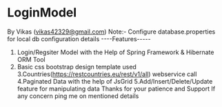 # LoginModel
By Vikas  (vikas42329@gmail.com)
Note:- Configure database.properties for local db configuration details
----Features-----
1. Login/Regsiter Model with the Help of Spring Framework & Hibernate ORM Tool
2. Basic css bootstrap design template used
3.Countries(https://restcountries.eu/rest/v1/all) webservice call
4.Paginated Data with the help of JsGrid
5.Add/Insert/Delete/Update feature for manipulating data
Thanks for your patience and Support If any concern ping me on mentioned details
